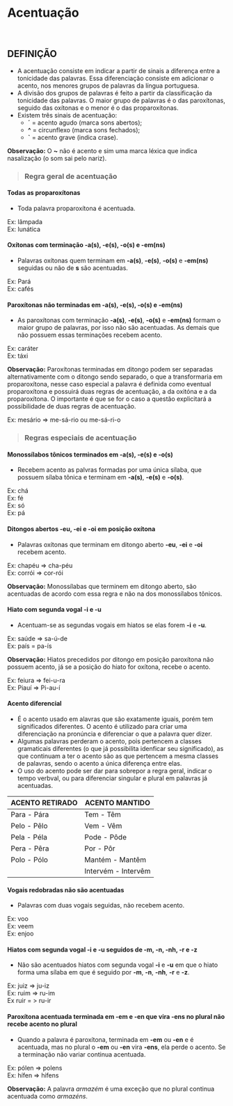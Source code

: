 # Acentuação

<br>

## DEFINIÇÃO
* A acentuação consiste em indicar a partir de sinais a diferença entre a tonicidade das palavras. Essa diferenciação consiste em adicionar o acento, nos menores grupos de palavras da língua portuguesa.
* A divisão dos grupos de palavras é feito a partir da classificação da tonicidade das palavras. O maior grupo de palavras é o das paroxítonas, seguido das oxítonas e o menor é o das proparoxítonas.
* Existem três sinais de acentuação:
  - **´** = acento agudo (marca sons abertos);
  - **^** = circunflexo (marca sons fechados);
  - **`** = acento grave (indica crase).

**Observação:** O **~** não é acento e sim uma marca léxica que indica nasalização (o som sai pelo nariz).

> ### Regra geral de acentuação

#### Todas as proparoxítonas
* Toda palavra proparoxítona é acentuada.

Ex: lâmpada  
Ex: lunática  

#### Oxítonas com terminação -a(s), -e(s), -o(s) e -em(ns)
* Palavras oxítonas quem terminam em **-a(s)**, **-e(s)**, **-o(s)** e **-em(ns)** seguidas ou não de **s** são acentuadas.

Ex: Pará    
Ex: cafés  

#### Paroxítonas não terminadas em -a(s), -e(s), -o(s) e -em(ns)
* As paroxítonas com terminação **-a(s)**, **-e(s)**, **-o(s)** e **-em(ns)** formam o maior grupo de palavras, por isso não são acentuadas. As demais que não possuem essas terminações recebem acento.

Ex: caráter  
Ex: táxi  

**Observação:** Paroxítonas terminadas em ditongo podem ser separadas alternativamente com o ditongo sendo separado, o que a transformaria em proparoxítona, nesse caso especial a palavra é definida como eventual proparoxítona e possuirá duas regras de acentuação, a da oxitóna e a da proparoxítona. O importante é que se for o caso a questão explicitará a possibilidade de duas regras de acentuação.

Ex: mesário => me-sá-rio ou me-sá-ri-o

> ### Regras especiais de acentuação

#### Monossílabos tônicos terminados em -a(s), -e(s) e -o(s)
* Recebem acento as palvras formadas por uma única sílaba, que possuem sílaba tônica e terminam em **-a(s)**, **-e(s)** e **-o(s)**.

Ex: chá  
Ex: fé  
Ex: só  
Ex: pá

#### Ditongos abertos -eu, -ei e -oi em posição oxítona
* Palavras oxítonas que terminam em  ditongo aberto **-eu**, **-ei** e **-oi** recebem acento.

Ex: chapéu => cha-péu  
Ex: corrói => cor-rói

**Observação:** Monossílabas que terminem em ditongo aberto, são acentuadas de acordo com essa regra e não na dos monossílabos tônicos.

#### Hiato com segunda vogal -i e -u
* Acentuam-se as segundas vogais em hiatos se elas forem **-i** e **-u**.

Ex: saúde => sa-ú-de  
Ex: país = pa-ís  

**Observação:** Hiatos precedidos por ditongo em posição paroxítona não possuem acento, já se a posição do hiato for oxítona, recebe o acento.

Ex: feiura => fei-u-ra  
Ex: Piauí => Pi-au-í  

#### Acento diferencial
* É o acento usado em alavras que são exatamente iguais, porém tem significados diferentes. O acento é utilizado para criar uma diferenciação na pronúncia e diferenciar o que a palavra quer dizer.
* Algumas palavras perderam o acento, pois pertencem a classes gramaticais diferentes (o que já possibilita idenficar seu significado), as que continuam a ter o acento são as que pertencem a mesma classes de palavras, sendo o acento a única diferença entre elas.
* O uso do acento pode ser dar para sobrepor a regra geral, indicar o tempo verbval, ou para diferenciar singular e plural em palavras já acentuadas.

| ACENTO RETIRADO | ACENTO MANTIDO      |
| --------------- | ------------------- |
| Para - Pára     | Tem - Têm           |
| Pelo - Pêlo     | Vem - Vêm           |
| Pela - Péla     | Pode - Pôde         |
| Pera - Pêra     | Por - Pôr           |
| Polo - Pólo     | Mantém - Mantêm     |
|                 | Intervém - Intervêm |

#### Vogais redobradas não são acentuadas
* Palavras com duas vogais seguidas, não recebem acento.

Ex: voo  
Ex: veem  
Ex: enjoo

#### Hiatos com segunda vogal -i e -u seguidos de -m, -n, -nh, -r e -z
* Não são acentuados hiatos com segunda vogal **-i** e **-u** em que o hiato forma uma sílaba em que é seguido por **-m**, **-n**, **-nh**, **-r** e **-z**.

Ex: juiz => ju-iz  
Ex: ruim => ru-im  
Ex ruir = > ru-ir

#### Paroxítona acentuada terminada em -em e -en que vira -ens no plural não recebe acento no plural
* Quando a palavra é paroxítona, terminada em **-em** ou **-en** e é acentuada, mas no plural o **-em** ou **-en** vira **-ens**, ela perde o acento. Se a terminação não variar continua acentuada.

Ex: pólen => polens  
Ex: hífen => hifens  

**Observação:** A palavra *armazém* é uma exceção que no plural continua acentuada como *armazéns*.
